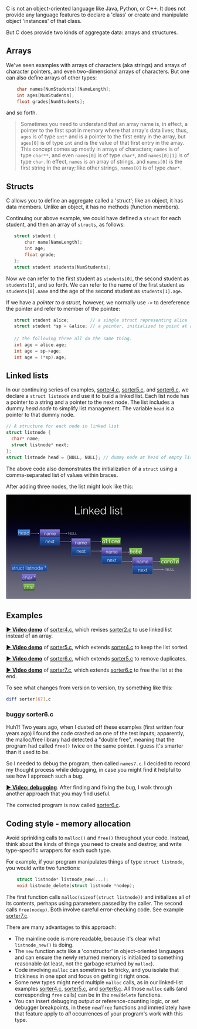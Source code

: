 C is not an object-oriented language like Java, Python, or C++.
It does not provide any language features to declare a 'class' or create and manipulate object 'instances' of that class.

But C does provide two kinds of aggregate data: arrays and structures.

## Arrays

We've seen examples with arrays of characters (aka strings) and arrays of character pointers, and even two-dimensional arrays of characters.
But one can also define arrays of other types:

```c
	char names[NumStudents][NameLength];
	int ages[NumStudents];
	float grades[NumStudents];
```

and so forth.

> Sometimes you need to understand that an array name is, in effect, a pointer to the first spot in memory where that array's data lives; thus, `ages` is of type `int*` and is a pointer to the first entry in the array, but `ages[0]` is of type `int` and is the value of that first entry in the array.
> This concept comes up mostly in arrays of characters; `names` is of type `char**`, and even `names[0]` is of type `char*`, and `names[0][1]` is of type `char`.
> In effect, `names` is an array of strings, and `names[0]` is the first string in the array; like other strings, `names[0]` is of type `char*`.

## Structs

C allows you to define an aggregate called a 'struct'; like an object, it has data members.
Unlike an object, it has no methods (function members).

Continuing our above example, we could have defined a `struct` for each student, and then an array of `structs`, as follows:

```c
   struct student {
       char name[NameLength];
       int age;
       float grade;
   };
   struct student students[NumStudents];
```

Now we can refer to the first student as `students[0]`, the second student as `students[1]`, and so forth.
We can refer to the name of the first student as `students[0].name` and the age of the second student as `students[1].age`.

If we have a *pointer to a struct,* however, we normally use `->` to dereference the pointer and refer to member of the pointee:

```c
   struct student alice;        // a single struct representing alice
   struct student *sp = &alice; // a pointer, initialized to point at alice

   // the following three all do the same thing.
   int age = alice.age;
   int age = sp->age;
   int age = (*sp).age;
```


## Linked lists

In our continuing series of examples, [sorter4.c](https://github.com/CS50Dartmouth21FS1/examples/blob/fall21s1/sorter4.c), [sorter5.c](https://github.com/CS50Dartmouth21FS1/examples/blob/fall21s1/sorter4.c), and [sorter6.c](https://github.com/CS50Dartmouth21FS1/examples/blob/fall21s1/sorter6.c), we declare a `struct listnode` and use it to build a linked list.
Each list node has a pointer to a string and a pointer to the next node.
The list includes a dummy *head node* to simplify list management.
The variable `head` is a pointer to that dummy node.

```c
// A structure for each node in linked list
struct listnode {
  char* name;
  struct listnode* next;
};
struct listnode head = {NULL, NULL}; // dummy node at head of empty list
```

The above code also demonstrates the initialization of a `struct` using a comma-separated list of values within braces.

After adding three nodes, the list might look like this:

![](media/malloc/linked-list.png)

## Examples

**[:arrow_forward: Video demo](https://dartmouth.hosted.panopto.com/Panopto/Pages/Viewer.aspx?id=b082ed1e-523a-4eb0-a606-ad0b011b85c7)**
of [sorter4.c](https://github.com/CS50Dartmouth21FS1/examples/blob/fall21s1/sorter4.c), which revises [sorter2.c](https://github.com/CS50Dartmouth21FS1/examples/blob/fall21s1/sorter2.c) to use linked list instead of an array.

**[:arrow_forward: Video demo](https://dartmouth.hosted.panopto.com/Panopto/Pages/Viewer.aspx?id=a6125845-a074-46b6-8b2d-ad0b01396b0b)**
of [sorter5.c](https://github.com/CS50Dartmouth21FS1/examples/blob/fall21s1/sorter5.c), which extends [sorter4.c](https://github.com/CS50Dartmouth21FS1/examples/blob/fall21s1/sorter4.c) to keep the list sorted.

**[:arrow_forward: Video demo](https://dartmouth.hosted.panopto.com/Panopto/Pages/Viewer.aspx?id=ce1280c4-6bd9-49b8-ac56-ad0b013b5758)**
of [sorter6.c](https://github.com/CS50Dartmouth21FS1/examples/blob/fall21s1/sorter6.c), which extends [sorter5.c](https://github.com/CS50Dartmouth21FS1/examples/blob/fall21s1/sorter5.c) to remove duplicates.

**[:arrow_forward: Video demo](https://dartmouth.hosted.panopto.com/Panopto/Pages/Viewer.aspx?id=47f9aac8-8bae-4f35-891c-ad0b013ec75b)**
of [sorter7.c](https://github.com/CS50Dartmouth21FS1/examples/blob/fall21s1/sorter7.c), which extends [sorter6.c](https://github.com/CS50Dartmouth21FS1/examples/blob/fall21s1/sorter6.c) to free the list at the end.

To see what changes from version to version, try something like this:

```bash
diff sorter[67].c
```

### <a id="debug-sorter6">buggy sorter6.c</a>

Huh?!
Two years ago, when I dusted off these examples (first written four years ago) I found the code crashed on one of the test inputs; apparently, the malloc/free library had detected a "double free", meaning that the program had called `free()` twice on the same pointer.
I guess it's smarter than it used to be.

So I needed to debug the program, then called `names7.c`.
I decided to record my thought process while debugging, in case you might find it helpful to see how I approach such a bug.

**[:arrow_forward: Video: debugging](https://dartmouth.hosted.panopto.com/Panopto/Pages/Viewer.aspx?id=284d8c5c-565a-40ba-93c5-acb10000603d)**.
After finding and fixing the bug, I walk through another approach that you may find useful.

The corrected program is now called [sorter6.c](https://github.com/CS50Dartmouth21FS1/examples/blob/fall21s1/sorter6.c).

## Coding style - memory allocation

Avoid sprinkling calls to `malloc()` and `free()` throughout your code.
Instead, think about the kinds of things you need to create and destroy, and write type-specific wrappers for each such type.

For example, if your program manipulates things of type `struct listnode`, you would write two functions:

```c
    struct listnode* listnode_new(...);
    void listnode_delete(struct listnode *nodep);
```

The first function calls `malloc(sizeof(struct listnode))` and initializes all of its contents, perhaps using parameters passed by the caller.
The second calls `free(nodep)`.
Both involve careful error-checking code.
See example [sorter7.c](https://github.com/CS50Dartmouth21FS1/examples/blob/fall21s1/sorter7.c).

There are many advantages to this approach:

* The mainline code is more readable, because it's clear what `listnode_new()` is doing.
* The `new` function acts like a 'constructor' in object-oriented languages and can ensure the newly returned memory is initialized to something reasonable (at least, not the garbage returned by `malloc`).
* Code involving `malloc` can sometimes be tricky, and you isolate that trickiness in one spot and focus on getting it right once.
* Some new types might need multiple `malloc` calls, as in our linked-list examples [sorter4.c](https://github.com/CS50Dartmouth21FS1/examples/blob/fall21s1/sorter4.c), [sorter5.c](https://github.com/CS50Dartmouth21FS1/examples/blob/fall21s1/sorter5.c), and [sorter6.c](https://github.com/CS50Dartmouth21FS1/examples/blob/fall21s1/sorter6.c).
All those `malloc` calls (and corresponding `free` calls) can be in the `new`/`delete` functions.
* You can insert debugging output or reference-counting logic, or set debugger breakpoints, in these `new`/`free` functions and immediately have that feature apply to *all* occurrences of your program's work with this type.
